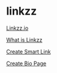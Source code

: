 # linkzz

[Linkzz.io](https://linkzz.io)

[What is Linkzz](https://linkzz.io/learn/what-is-linkzz/)

[Create Smart Link](https://linkzz.io/features/)

[Create Bio Page](https://linkzz.io/learn/)

